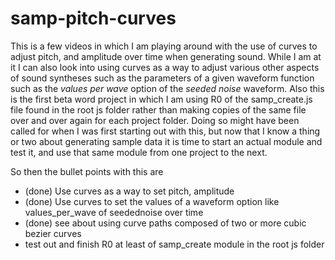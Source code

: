 # samp-pitch-curves

This is a few videos in which I am playing around with the use of curves to adjust pitch, and amplitude over time when generating sound. While I am at it I can also look into using curves as a way to adjust various other aspects of sound syntheses such as the parameters of a given waveform function such as the _values per wave_ option of the _seeded noise_ waveform. Also this is the first beta word project in which I am using R0 of the samp\_create.js file found in the root js folder rather than making copies of the same file over and over again for each project folder. Doing so might have been called for when I was first starting out with this, but now that I know a thing or two about generating sample data it is time to start an actual module and test it, and use that same module from one project to the next.

So then the bullet points with this are

* (done) Use curves as a way to set pitch, amplitude
* (done) Use curves to set the values of a waveform option like values\_per\_wave of seedednoise over time
* (done) see about using curve paths composed of two or more cubic bezier curves
* test out and finish R0 at least of samp\_create module in the root js folder

